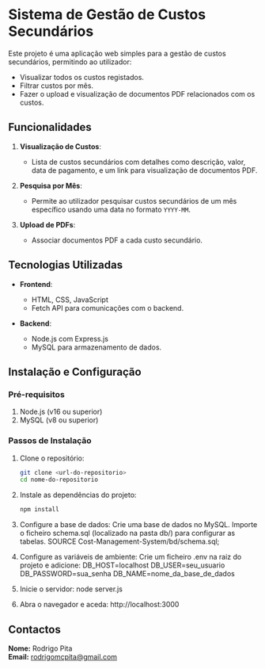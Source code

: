 # Sistema de Gestão de Custos Secundários

Este projeto é uma aplicação web simples para a gestão de custos secundários, permitindo ao utilizador:

- Visualizar todos os custos registados.
- Filtrar custos por mês.
- Fazer o upload e visualização de documentos PDF relacionados com os custos.

## Funcionalidades

1. **Visualização de Custos**:
   - Lista de custos secundários com detalhes como descrição, valor, data de pagamento, e um link para visualização de documentos PDF.

2. **Pesquisa por Mês**:
   - Permite ao utilizador pesquisar custos secundários de um mês específico usando uma data no formato `YYYY-MM`.

3. **Upload de PDFs**:
   - Associar documentos PDF a cada custo secundário.

## Tecnologias Utilizadas

- **Frontend**:
  - HTML, CSS, JavaScript
  - Fetch API para comunicações com o backend.

- **Backend**:
  - Node.js com Express.js
  - MySQL para armazenamento de dados.

## Instalação e Configuração

### Pré-requisitos

1. Node.js (v16 ou superior)
2. MySQL (v8 ou superior)

### Passos de Instalação

1. Clone o repositório:
   ```bash
   git clone <url-do-repositorio>
   cd nome-do-repositorio

2. Instale as dependências do projeto:
    ```bash
    npm install

3. Configure a base de dados:
    Crie uma base de dados no MySQL.
    Importe o ficheiro schema.sql (localizado na pasta db/) para configurar as tabelas.
    SOURCE Cost-Management-System/bd/schema.sql;

4. Configure as variáveis de ambiente: Crie um ficheiro .env na raiz do projeto e adicione:
    DB_HOST=localhost
    DB_USER=seu_usuario
    DB_PASSWORD=sua_senha
    DB_NAME=nome_da_base_de_dados

5. Inicie o servidor:
    node server.js

6. Abra o navegador e aceda:
    http://localhost:3000

## Contactos

**Nome:** Rodrigo Pita     
**Email:** rodrigomcpita@gmail.com